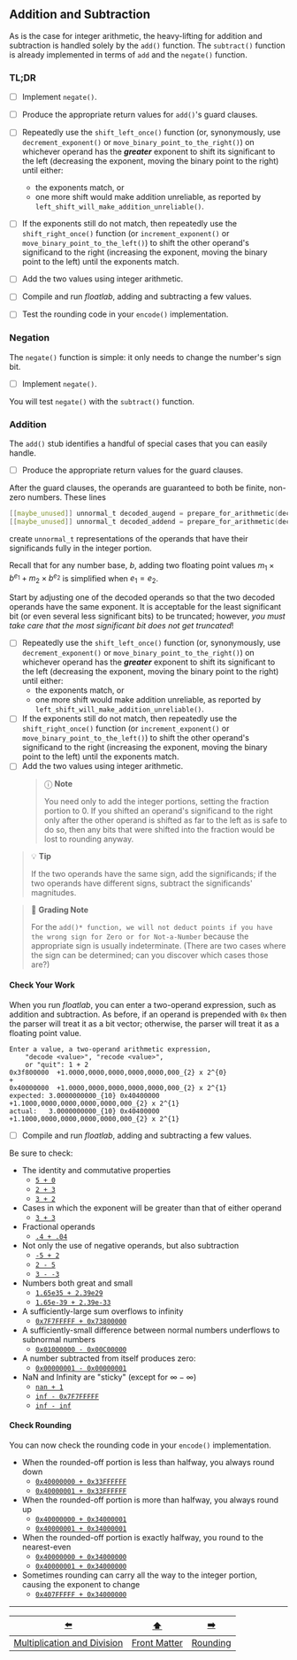 ## Addition and Subtraction

As is the case for integer arithmetic, the heavy-lifting for addition and subtraction is handled solely by the `add()` function.
The `subtract()` function is already implemented in terms of `add` and the `negate()` function.

### TL;DR

- [ ] Implement `negate()`.



- [ ] Produce the appropriate return values for `add()`'s guard clauses.
- [ ] Repeatedly use the `shift_left_once()` function (or, synonymously, use `decrement_exponent()` or `move_binary_point_to_the_right()`) on whichever operand has the ***greater*** exponent to shift its significant to the left (decreasing the exponent, moving the binary point to the right) until either:
  - the exponents match, or
  - one more shift would make addition unreliable, as reported by  `left_shift_will_make_addition_unreliable()`.
- [ ] If the exponents still do not match, then repeatedly use the `shift_right_once()` function (or `increment_exponent()` or `move_binary_point_to_the_left()`) to shift the other operand's significand to the right (increasing the exponent, moving the binary point to the left) until the exponents match.
- [ ] Add the two values using integer arithmetic.
- [ ] Compile and run *floatlab*, adding and subtracting a few values.


[//]: # (TODO: this may be redundant after we get the Rounding section up & going)

- [ ] Test the rounding code in your `encode()` implementation.


### Negation

The `negate()` function is simple: it only needs to change the number's sign bit.

- [ ] Implement `negate()`.

You will test `negate()` with the `subtract()` function.


### Addition

The `add()` stub identifies a handful of special cases that you can easily handle.

- [ ] Produce the appropriate return values for the guard clauses.

After the guard clauses, the operands are guaranteed to both be finite, non-zero numbers.
These lines
```c
[[maybe_unused]] unnormal_t decoded_augend = prepare_for_arithmetic(decode(augend));
[[maybe_unused]] unnormal_t decoded_addend = prepare_for_arithmetic(decode(addend));
```
create `unnormal_t` representations of the operands that have their significands fully in the integer portion.

Recall that for any number base, $b$, adding two floating point values $m_1 \times b^{e_1} + m_2 \times b^{e_2}$ is simplified when $e_1 = e_2$.

Start by adjusting one of the decoded operands so that the two decoded operands have the same exponent.
It is acceptable for the least significant bit (or even several less significant bits) to be truncated;
however, *you must take care that the most significant bit does not get truncated*!

- [ ] Repeatedly use the `shift_left_once()` function (or, synonymously, use `decrement_exponent()` or `move_binary_point_to_the_right()`) on whichever operand has the ***greater*** exponent to shift its significant to the left (decreasing the exponent, moving the binary point to the right) until either:
  - the exponents match, or
  - one more shift would make addition unreliable, as reported by  `left_shift_will_make_addition_unreliable()`.
- [ ] If the exponents still do not match, then repeatedly use the `shift_right_once()` function (or `increment_exponent()` or `move_binary_point_to_the_left()`) to shift the other operand's significand to the right (increasing the exponent, moving the binary point to the left) until the exponents match.
- [ ] Add the two values using integer arithmetic.
    > ⓘ **Note**
    > 
    > You need only to add the integer portions, setting the fraction portion to 0.
      If you shifted an operand's significand to the right only after the other operand is shifted as far to the left as is safe to do so, then any bits that were shifted into the fraction would be lost to rounding anyway.

> 💡 **Tip**
> 
> If the two operands have the same sign, add the significands;
> if the two operands have different signs, subtract the significands' magnitudes.

> 📝 **Grading Note**
> 
> For the `add()* function, we will not deduct points if you have the wrong sign for Zero or for Not-a-Number` because the appropriate sign is usually indeterminate.
> (There are two cases where the sign can be determined; can you discover which cases those are?)


#### Check Your Work

When you run *floatlab*, you can enter a two-operand expression, such as addition and subtraction.
As before, if an operand is prepended with `0x` then the parser will treat it as a bit vector;
otherwise, the parser will treat it as a floating point value.

```
Enter a value, a two-operand arithmetic expression,
    "decode <value>", "recode <value>",
    or "quit": 1 + 2
0x3f800000	+1.0000,0000,0000,0000,0000,000_{2} x 2^{0}
+
0x40000000	+1.0000,0000,0000,0000,0000,000_{2} x 2^{1}
expected: 3.0000000000_{10}	0x40400000	+1.1000,0000,0000,0000,0000,000_{2} x 2^{1}
actual:   3.0000000000_{10}	0x40400000	+1.1000,0000,0000,0000,0000,000_{2} x 2^{1}
```

- [ ] Compile and run *floatlab*, adding and subtracting a few values.

Be sure to check:
- The identity and commutative properties
  - <u>`5 + 0`</u>
  - <u>`2 + 3`</u>
  - <u>`3 + 2`</u>
- Cases in which the exponent will be greater than that of either operand
  - <u>`3 + 3`</u>
- Fractional operands
  - <u>`.4 + .04`</u>
- Not only the use of negative operands, but also subtraction
  - <u>`-5 + 2`</u>
  - <u>`2 - 5`</u>
  - <u>`3 - -3`</u>
- Numbers both great and small
  - <u>`1.65e35 + 2.39e29`</u>
  - <u>`1.65e-39 + 2.39e-33`</u>
- A sufficiently-large sum overflows to infinity
  - <u>`0x7F7FFFFF + 0x73800000`</u>
- A sufficiently-small difference between normal numbers underflows to subnormal numbers
  - <u>`0x01000000 - 0x00C00000`</u>
- A number subtracted from itself produces zero:
  - <u>`0x00000001 - 0x00000001`</u>
- NaN and Infinity are "sticky" (except for $\infty - \infty$)
  - <u>`nan + 1`</u>
  - <u>`inf - 0x7F7FFFFF`</u>
  - <u>`inf - inf`</u>

    
#### Check Rounding

[//]: # (TODO: this may be redundant after we get the Rounding section up & going)

You can now check the rounding code in your `encode()` implementation.

- When the rounded-off portion is less than halfway, you always round down
  - <u>`0x40000000 + 0x33FFFFFF`</u>
  - <u>`0x40000001 + 0x33FFFFFF`</u>
- When the rounded-off portion is more than halfway, you always round up
  - <u>`0x40000000 + 0x34000001`</u>
  - <u>`0x40000001 + 0x34000001`</u>
- When the rounded-off portion is exactly halfway, you round to the nearest-even
  - <u>`0x40000000 + 0x34000000`</u>
  - <u>`0x40000001 + 0x34000000`</u>
- Sometimes rounding can carry all the way to the integer portion, causing the exponent to change
  - <u>`0x407FFFFF + 0x34000000`</u>

---

|             [⬅️](06-multiply-divide.md)              |      [⬆️](../README.md)      |    [➡️](08-rounding.md)    |
|:----------------------------------------------------:|:----------------------------:|:--------------------------:|
| [Multiplication and Division](06-multiply-divide.md) | [Front Matter](../README.md) | [Rounding](08-rounding.md) |
